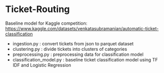 # Ticket-Routing

Baseline model for Kaggle competition:
https://www.kaggle.com/datasets/venkatasubramanian/automatic-ticket-classification

- ingestion.py : convert tickets from json to parquet dataset
- clustering.py : divide tickets into clusters of categories
- preprocessing.py : preprocessing data for classification model
- classification_model.py : baseline ticket classification model using TF IDF and Logistic Regression



